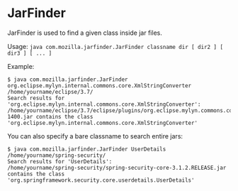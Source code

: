JarFinder
=========

JarFinder is used to find a given class inside jar files.

Usage: `java com.mozilla.jarfinder.JarFinder classname dir [ dir2 ] [ dir3 ] [ ... ]`

Example: 

    $ java com.mozilla.jarfinder.JarFinder org.eclipse.mylyn.internal.commons.core.XmlStringConverter /home/yourname/eclipse/3.7/
    Search results for 'org.eclipse.mylyn.internal.commons.core.XmlStringConverter':
    /home/yourname/eclipse/3.7/eclipse/plugins/org.eclipse.mylyn.commons.core_3.6.0.v20110608-1400.jar contains the class 'org.eclipse.mylyn.internal.commons.core.XmlStringConverter'

You can also specify a bare classname to search entire jars:

    $ java com.mozilla.jarfinder.JarFinder UserDetails /home/yourname/spring-security/
    Search results for 'UserDetails':
    /home/yourname/spring-security/spring-security-core-3.1.2.RELEASE.jar contains the class 'org.springframework.security.core.userdetails.UserDetails'
